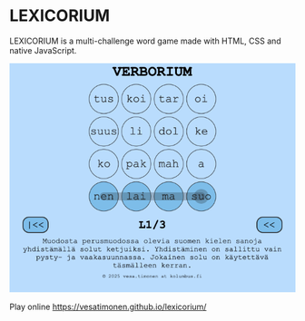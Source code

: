 # LEXICORIUM

LEXICORIUM is a multi-challenge word game made with HTML, CSS and native JavaScript.

<img src="images/capture.png" alt="Game example" />

Play online https://vesatimonen.github.io/lexicorium/
